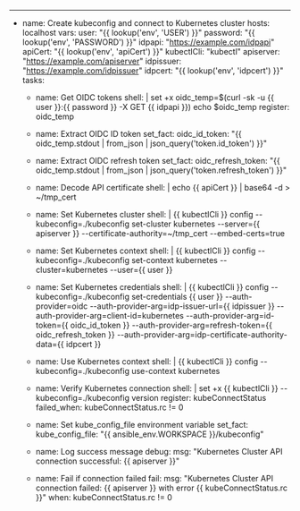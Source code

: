 ---
- name: Create kubeconfig and connect to Kubernetes cluster
  hosts: localhost
  vars:
    user: "{{ lookup('env', 'USER') }}"
    password: "{{ lookup('env', 'PASSWORD') }}"
    idpapi: "https://example.com/idpapi"
    apiCert: "{{ lookup('env', 'apiCert') }}"
    kubectlCli: "kubectl"
    apiserver: "https://example.com/apiserver"
    idpissuer: "https://example.com/idpissuer"
    idpcert: "{{ lookup('env', 'idpcert') }}"
  tasks:
    - name: Get OIDC tokens
      shell: |
        set +x
        oidc_temp=$(curl -sk -u {{ user }}:{{ password }} -X GET {{ idpapi }})
        echo $oidc_temp
      register: oidc_temp

    - name: Extract OIDC ID token
      set_fact:
        oidc_id_token: "{{ oidc_temp.stdout | from_json | json_query('token.id_token') }}"

    - name: Extract OIDC refresh token
      set_fact:
        oidc_refresh_token: "{{ oidc_temp.stdout | from_json | json_query('token.refresh_token') }}"

    - name: Decode API certificate
      shell: |
        echo {{ apiCert }} | base64 -d > ~/tmp_cert

    - name: Set Kubernetes cluster
      shell: |
        {{ kubectlCli }} config --kubeconfig=./kubeconfig set-cluster kubernetes --server={{ apiserver }} --certificate-authority=~/tmp_cert --embed-certs=true

    - name: Set Kubernetes context
      shell: |
        {{ kubectlCli }} config --kubeconfig=./kubeconfig set-context kubernetes --cluster=kubernetes --user={{ user }}

    - name: Set Kubernetes credentials
      shell: |
        {{ kubectlCli }} config --kubeconfig=./kubeconfig set-credentials {{ user }} --auth-provider=oidc --auth-provider-arg=idp-issuer-url={{ idpissuer }} --auth-provider-arg=client-id=kubernetes --auth-provider-arg=id-token={{ oidc_id_token }} --auth-provider-arg=refresh-token={{ oidc_refresh_token }} --auth-provider-arg=idp-certificate-authority-data={{ idpcert }}

    - name: Use Kubernetes context
      shell: |
        {{ kubectlCli }} config --kubeconfig=./kubeconfig use-context kubernetes

    - name: Verify Kubernetes connection
      shell: |
        set +x
        {{ kubectlCli }} --kubeconfig=./kubeconfig version
      register: kubeConnectStatus
      failed_when: kubeConnectStatus.rc != 0

    - name: Set kube_config_file environment variable
      set_fact:
        kube_config_file: "{{ ansible_env.WORKSPACE }}/kubeconfig"

    - name: Log success message
      debug:
        msg: "Kubernetes Cluster API connection successful: {{ apiserver }}"

    - name: Fail if connection failed
      fail:
        msg: "Kubernetes Cluster API connection failed: {{ apiserver }} with error {{ kubeConnectStatus.rc }}"
      when: kubeConnectStatus.rc != 0
